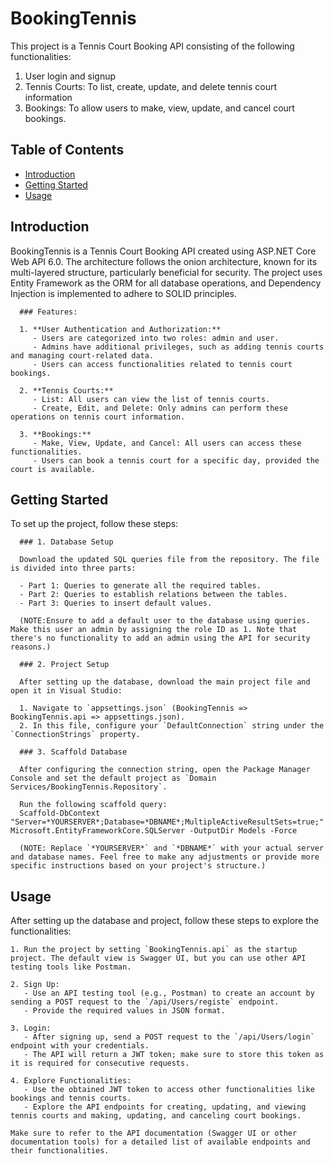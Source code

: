 # BookingTennis

This project is a Tennis Court Booking API consisting of the following functionalities:

1. User login and signup
2. Tennis Courts: To list, create, update, and delete tennis court information
3. Bookings: To allow users to make, view, update, and cancel court bookings.

## Table of Contents

- [Introduction](#introduction)
- [Getting Started](#getting-started)
- [Usage](#usage)

## Introduction

BookingTennis is a Tennis Court Booking API created using ASP.NET Core Web API 6.0. The architecture follows the onion architecture, known for its multi-layered structure, particularly beneficial for security. The project uses Entity Framework as the ORM for all database operations, and Dependency Injection is implemented to adhere to SOLID principles.

      ### Features:
      
      1. **User Authentication and Authorization:**
         - Users are categorized into two roles: admin and user.
         - Admins have additional privileges, such as adding tennis courts and managing court-related data.
         - Users can access functionalities related to tennis court bookings.
      
      2. **Tennis Courts:**
         - List: All users can view the list of tennis courts.
         - Create, Edit, and Delete: Only admins can perform these operations on tennis court information.
      
      3. **Bookings:**
         - Make, View, Update, and Cancel: All users can access these functionalities.
         - Users can book a tennis court for a specific day, provided the court is available.

## Getting Started

To set up the project, follow these steps:

      ### 1. Database Setup
      
      Download the updated SQL queries file from the repository. The file is divided into three parts:
      
      - Part 1: Queries to generate all the required tables.
      - Part 2: Queries to establish relations between the tables.
      - Part 3: Queries to insert default values.
      
      (NOTE:Ensure to add a default user to the database using queries. Make this user an admin by assigning the role ID as 1. Note that there's no functionality to add an admin using the API for security reasons.)
      
      ### 2. Project Setup
      
      After setting up the database, download the main project file and open it in Visual Studio:
      
      1. Navigate to `appsettings.json` (BookingTennis => BookingTennis.api => appsettings.json).
      2. In this file, configure your `DefaultConnection` string under the `ConnectionStrings` property.
      
      ### 3. Scaffold Database
      
      After configuring the connection string, open the Package Manager Console and set the default project as `Domain Services/BookingTennis.Repository`. 
      
      Run the following scaffold query:
      Scaffold-DbContext "Server=*YOURSERVER*;Database=*DBNAME*;MultipleActiveResultSets=true;" Microsoft.EntityFrameworkCore.SQLServer -OutputDir Models -Force
      
      (NOTE: Replace `*YOURSERVER*` and `*DBNAME*` with your actual server and database names. Feel free to make any adjustments or provide more specific instructions based on your project's structure.)

## Usage

After setting up the database and project, follow these steps to explore the functionalities:

    1. Run the project by setting `BookingTennis.api` as the startup project. The default view is Swagger UI, but you can use other API testing tools like Postman.
    
    2. Sign Up:
       - Use an API testing tool (e.g., Postman) to create an account by sending a POST request to the `/api/Users/registe` endpoint.
       - Provide the required values in JSON format.
    
    3. Login:
       - After signing up, send a POST request to the `/api/Users/login` endpoint with your credentials.
       - The API will return a JWT token; make sure to store this token as it is required for consecutive requests.
    
    4. Explore Functionalities:
       - Use the obtained JWT token to access other functionalities like bookings and tennis courts.
       - Explore the API endpoints for creating, updating, and viewing tennis courts and making, updating, and canceling court bookings.
    
    Make sure to refer to the API documentation (Swagger UI or other documentation tools) for a detailed list of available endpoints and their functionalities.
